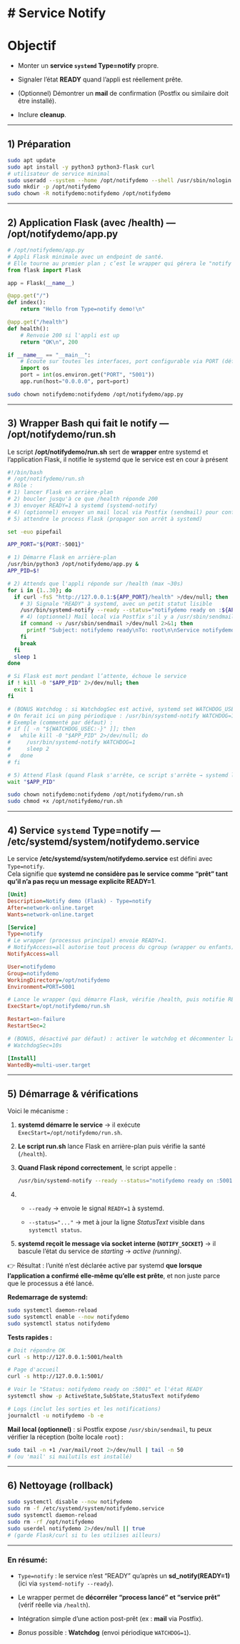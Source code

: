 # # Service Notify

# Objectif

- Monter un **service `systemd` Type=notify** propre.

- Signaler l’état **READY** quand l’appli est réellement prête.

- (Optionnel) Démontrer un **mail** de confirmation (Postfix ou similaire doit être installé).

- Inclure **cleanup**.

---

## 1) Préparation

```bash
sudo apt update
sudo apt install -y python3 python3-flask curl
# utilisateur de service minimal
sudo useradd --system --home /opt/notifydemo --shell /usr/sbin/nologin notifydemo
sudo mkdir -p /opt/notifydemo
sudo chown -R notifydemo:notifydemo /opt/notifydemo
```

---

## 2) Application Flask (avec /health) — **/opt/notifydemo/app.py**

```python
# /opt/notifydemo/app.py
# Appli Flask minimale avec un endpoint de santé.
# Elle tourne au premier plan ; c’est le wrapper qui gérera le "notify READY".
from flask import Flask

app = Flask(__name__)

@app.get("/")
def index():
    return "Hello from Type=notify demo!\n"

@app.get("/health")
def health():
    # Renvoie 200 si l'appli est up
    return "OK\n", 200

if __name__ == "__main__":
    # Écoute sur toutes les interfaces, port configurable via PORT (défaut 5001)
    import os
    port = int(os.environ.get("PORT", "5001"))
    app.run(host="0.0.0.0", port=port)
```

```bash
sudo chown notifydemo:notifydemo /opt/notifydemo/app.py
```

---

## 3) Wrapper Bash qui fait le **notify** — **/opt/notifydemo/run.sh**

Le script **/opt/notifydemo/run.sh** sert de **wrapper** entre systemd et l’application Flask, il notifie le systemd que le service est en cour à présent

```bash
#!/bin/bash
# /opt/notifydemo/run.sh
# Rôle :
# 1) lancer Flask en arrière-plan
# 2) boucler jusqu'à ce que /health réponde 200
# 3) envoyer READY=1 à systemd (systemd-notify)
# 4) (optionnel) envoyer un mail local via Postfix (sendmail) pour confirmer
# 5) attendre le process Flask (propager son arrêt à systemd)

set -euo pipefail

APP_PORT="${PORT:-5001}"

# 1) Démarre Flask en arrière-plan
/usr/bin/python3 /opt/notifydemo/app.py &
APP_PID=$!

# 2) Attends que l'appli réponde sur /health (max ~30s)
for i in {1..30}; do
  if curl -fsS "http://127.0.0.1:${APP_PORT}/health" >/dev/null; then
    # 3) Signale "READY" à systemd, avec un petit statut lisible
    /usr/bin/systemd-notify --ready --status="notifydemo ready on :${APP_PORT}"
    # 4) (optionnel) Mail local via Postfix s'il y a /usr/sbin/sendmail
    if command -v /usr/sbin/sendmail >/dev/null 2>&1; then
      printf "Subject: notifydemo ready\nTo: root\n\nService notifydemo READY on port %s\n" "$APP_PORT" | /usr/sbin/sendmail -t || true
    fi
    break
  fi
  sleep 1
done

# Si Flask est mort pendant l’attente, échoue le service
if ! kill -0 "$APP_PID" 2>/dev/null; then
  exit 1
fi

# (BONUS Watchdog : si WatchdogSec est activé, systemd set WATCHDOG_USEC.
# On ferait ici un ping périodique : /usr/bin/systemd-notify WATCHDOG=1
# Exemple (commenté par défaut) :
# if [[ -n "${WATCHDOG_USEC:-}" ]]; then
#   while kill -0 "$APP_PID" 2>/dev/null; do
#     /usr/bin/systemd-notify WATCHDOG=1
#     sleep 2
#   done
# fi

# 5) Attend Flask (quand Flask s'arrête, ce script s'arrête → systemd le voit)
wait "$APP_PID"
```

```bash
sudo chown notifydemo:notifydemo /opt/notifydemo/run.sh
sudo chmod +x /opt/notifydemo/run.sh
```

---

## 4) Service `systemd` Type=notify — **/etc/systemd/system/notifydemo.service**

Le service **/etc/systemd/system/notifydemo.service** est défini avec `Type=notify`.  
Cela signifie que **systemd ne considère pas le service comme “prêt” tant qu’il n’a pas reçu un message explicite READY=1**.

```ini
[Unit]
Description=Notify demo (Flask) - Type=notify
After=network-online.target
Wants=network-online.target

[Service]
Type=notify
# Le wrapper (processus principal) envoie READY=1.
# NotifyAccess=all autorise tout process du cgroup (wrapper ou enfants) à notifier si besoin.
NotifyAccess=all

User=notifydemo
Group=notifydemo
WorkingDirectory=/opt/notifydemo
Environment=PORT=5001

# Lance le wrapper (qui démarre Flask, vérifie /health, puis notifie READY)
ExecStart=/opt/notifydemo/run.sh

Restart=on-failure
RestartSec=2

# (BONUS, désactivé par défaut) : activer le watchdog et décommenter la boucle WATCHDOG=1 dans run.sh
# WatchdogSec=10s

[Install]
WantedBy=multi-user.target
```

---

## 5) Démarrage & vérifications

Voici le mécanisme :

1. **systemd démarre le service** → il exécute `ExecStart=/opt/notifydemo/run.sh`.

2. **Le script run.sh** lance Flask en arrière-plan puis vérifie la santé (`/health`).

3. **Quand Flask répond correctement**, le script appelle :
   
   ```bash
   /usr/bin/systemd-notify --ready --status="notifydemo ready on :5001"
   ```

4. - `--ready` → envoie le signal `READY=1` à systemd.
   
   - `--status="..."` → met à jour la ligne *StatusText* visible dans `systemctl status`.

5. **systemd reçoit le message via socket interne (`NOTIFY_SOCKET`)** → il bascule l’état du service de *starting* → *active (running)*.

👉 Résultat : l’unité n’est déclarée active par systemd **que lorsque l’application a confirmé elle-même qu’elle est prête**, et non juste parce que le processus a été lancé.

**Redemarrage de systemd:**

```bash
sudo systemctl daemon-reload
sudo systemctl enable --now notifydemo
sudo systemctl status notifydemo
```

**Tests rapides :**

```bash
# Doit répondre OK
curl -s http://127.0.0.1:5001/health

# Page d'accueil
curl -s http://127.0.0.1:5001/

# Voir le "Status: notifydemo ready on :5001" et l'état READY
systemctl show -p ActiveState,SubState,StatusText notifydemo

# Logs (inclut les sorties et les notifications)
journalctl -u notifydemo -b -e
```

**Mail local (optionnel)** : si Postfix expose `/usr/sbin/sendmail`, tu peux vérifier la réception (boîte locale `root`) :

```bash
sudo tail -n +1 /var/mail/root 2>/dev/null | tail -n 50
# (ou 'mail' si mailutils est installé)
```

---

## 6) Nettoyage (rollback)

```bash
sudo systemctl disable --now notifydemo
sudo rm -f /etc/systemd/system/notifydemo.service
sudo systemctl daemon-reload
sudo rm -rf /opt/notifydemo
sudo userdel notifydemo 2>/dev/null || true
# (garde Flask/curl si tu les utilises ailleurs)
```

---

### En résumé:

- `Type=notify` : le service n’est “READY” qu’après un **sd_notify(READY=1)** (ici via `systemd-notify --ready`).

- Le wrapper permet de **décorréler “process lancé” et “service prêt”** (vérif réelle via `/health`).

- Intégration simple d’une action post-prêt (ex : **mail** via Postfix).

- *Bonus* possible : **Watchdog** (envoi périodique `WATCHDOG=1`).
